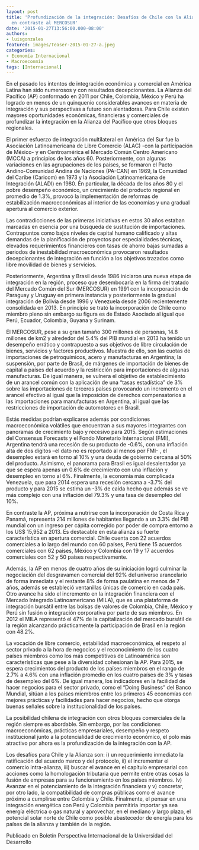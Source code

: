 ```yaml
---
layout: post
title: 'Profundización de la integración: Desafíos de Chile con la Alianza del Pacífico
  en contraste al MERCOSUR'
date: '2015-01-27T13:56:00.000-08:00'
authors:
- luisgonzales
featured: images/Teaser-2015-01-27-a.jpeg
categories:
- Economía Internacional
- Macroeconmía
tags: [Internacional]
---
```


En el pasado los intentos de integración económica y comercial en América Latina han sido numerosos y  con resultados decepcionantes. La Alianza del Pacífico (AP) conformado en 2011 por Chile, Colombia, México y Perú ha logrado en menos de un quinquenio considerables avances en materia de integración y sus perspectivas a futuro son alentadoras. Para Chile existen mayores oportunidades económicas, financieras y comerciales de profundizar la integración en la Alianza del Pacífico que otros bloques regionales.

El primer esfuerzo de integración multilateral en América del Sur fue la Asociación Latinoamericana de Libre Comercio (ALAC) -con la participación de México- y en Centroamérica el Mercado Común Centro Americano (MCCA) a principios de los años 60. Posteriormente, con algunas variaciones en las agrupaciones de los países, se formaron el Pacto Andino-Comunidad Andina de Naciones (PA-CAN)  en 1969, la Comunidad del Caribe (Caricom) en 1973 y la Asociación Latinoamericana de Integración (ALADI) en 1980. En particular, la década de los años 80 y el pobre desempeño económico, un crecimiento del producto regional en  promedio de 1.3%,  provocó la implementación de reformas de estabilización macroeconómicas al interior de las economías y una gradual apertura al comercio exterior.

Las contradicciones de las primeras iniciativas en estos 30 años estaban marcadas en esencia por una búsqueda de sustitución de importaciones. Contrapuntos como bajos niveles de capital humano calificado y altas demandas de la planificación de proyectos por especialidades técnicas, elevados requerimientos financieros con tasas de ahorro bajas sumadas a periodos de inestabilidad macroeconómica provocaron resultados decepcionantes de integración en función a los objetivos trazados como libre movilidad de bienes y servicios.  

Posteriormente, Argentina y Brasil desde 1986 iniciaron una nueva etapa de integración en la región, proceso que desembocaría en la firma del tratado del Mercado Común del Sur (MERCOSUR) en 1991 con la incorporación de Paraguay y Uruguay en primera instancia y posteriormente la gradual  integración de Bolivia desde 1996 y Venezuela desde 2006 recientemente consolidada en 2013. En principio se trató la incorporación de Chile como miembro pleno sin embargo su figura es de Estado Asociado al igual que Perú, Ecuador, Colombia, Guyana y Surinam.

El MERCOSUR, pese a su gran tamaño 300 millones de personas, 14.8 millones de km2  y alrededor del 5.4% del PIB mundial en 2013 ha tenido un desempeño errático y contrapuesto a sus objetivos de libre circulación de bienes, servicios y factores productivos. Muestra de ello, son las cuotas de importaciones de petroquímicos, acero y manufacturas en Argentina; la suspensión, por parte de Brasil,  de márgenes de importación de bienes de capital a países del acuerdo y la restricción para importaciones de algunas manufacturas. De igual manera, se vulnera el objetivo de establecimiento de un arancel común con la aplicación de una “tasas estadística” de 3% sobre las importaciones de terceros países provocando un incremento en el arancel efectivo al igual que la imposición de derechos compensatorios a las importaciones para manufacturas en Argentina, al igual que las restricciones de importación de automotores en Brasil.

Estás medidas podrían explicarse además por condiciones macroeconómica volátiles que  encuentran a sus mayores integrantes con panoramas de crecimiento bajo y recesivo para 2015. Según estimaciones del Consensus Forecasts y el Fondo Monetario Internacional (FMI), Argentina tendrá una recesión de su producto de  -0.6%, con una inflación alta de dos dígitos –el dato no es reportado al menos por FMI- ,  el desempleo estará en torno al 10% y una deuda de gobierno cercana al 50% del producto. Asimismo, el panorama para Brasil es igual desalentador ya que se espera apenas un 0.6% de crecimiento con una inflación y desempleo en torno al 6%. Finalmente, la economía más complicada Venezuela, que para 2014 espera una recesión cercana a -3.7% del producto y para 2015 se estima un -3% de caída  hecho que además se ve más complejo con una inflación del 79.3% y una tasa de desempleo del 10%.

En contraste la AP, próxima a nutrirse con la incorporación de Costa Rica y Panamá, representa 214 millones de habitantes llegando a un 3.3% del PIB mundial con un ingreso per cápita corregido por poder de compra entorno a los US$ 15,952 a 2013. Es destacable en esta alianza su fuerte característica en apertura comercial. Chile cuenta con 22 acuerdos comerciales a lo largo del mundo con 60 países, Perú tiene 15 acuerdos comerciales con 62 países,  México y Colombia  con 19 y 17 acuerdos comerciales con 52 y 50 países respectivamente.

Además, la AP en menos de cuatro años de su iniciación logró culminar la negociación del desgravamen comercial del 92% del universo arancelario de forma inmediata y el restante 8% de forma paulatina en menos de 7 años, además se estableció ventanillas únicas de comercio en cada país. Otro avance ha sido el incremento en la integración financiera con el Mercado Integrado Latinoamericano (MILA), que es una plataforma de integración bursátil entre las bolsas de valores de Colombia, Chile, México y Perú sin fusión o integración corporativa por parte de sus miembros. En 2012 el MILA representó el 47% de la capitalización del mercado bursátil de la región alcanzando prácticamente la participación de Brasil en la región con 48.2%.

La vocación de libre comercio, estabilidad macroeconómica, el respeto al sector privado a la hora de negocios y el reconocimiento de los cuatro países miembros como los más competitivos de Latinoamérica son características que pese a la diversidad cohesionan la AP. Para 2015, se espera crecimientos del producto de los países miembros en el rango de 2.7% a 4.6% con una inflación promedio en los cuatro países de 3% y tasas de desempleo del 6%. De igual manera, los indicadores en la facilidad de hacer negocios para el sector privado, como el “Doing Business” del Banco Mundial, sitúan a los países miembros entre los primeros 45 economías con mejores prácticas y facilidades para hacer negocios, hecho que otorga buenas señales sobre la institucionalidad de los países.

La posibilidad chilena de integración con otros bloques comerciales de la región siempre es abordable. Sin embargo, por las condiciones macroeconómicas, prácticas empresariales, desempeño y respeto institucional junto a la potencialidad de crecimiento económico, el polo más atractivo por ahora es la profundización de la integración con la AP.  


Los desafíos para Chile y la Alianza son: i) un requerimiento inmediato la ratificación del acuerdo marco y del protocolo, ii) el incrementar el comercio intra-alianza, iii) buscar el avance en el capítulo empresarial con acciones como la homologación tributaria que permite entre otras cosas la fusión de empresas para su funcionamiento en los países miembros. Iv) Avanzar en el potenciamiento de la integración financiera y v) concretar, por otro lado, la compatibilidad de compras públicas como el avance próximo a cumplirse entre Colombia y Chile. Finalmente, el pensar en una integración energética  con Perú y Colombia permitiría importar ya sea energía eléctrica o gas natural y aprovechar, en el mediano y largo plazo, el potencial solar norte de Chile como posible abastecedor de energía para los países de la alianza y también de la región.

Publicado en Boletín Perspectiva Internacional de la Universidad del Desarrollo
